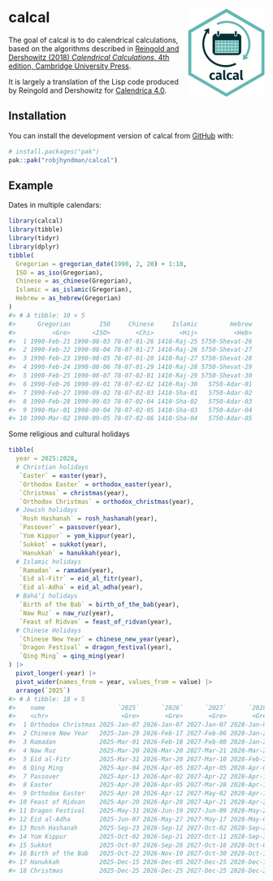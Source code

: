 
<!-- README.md is generated from README.Rmd. Please edit that file -->

# calcal <img src="man/figures/logo.png" align="right" width = 150 />

<!-- badges: start -->

<!-- badges: end -->

The goal of calcal is to do calendrical calculations, based on the
algorithms described in [Reingold and Dershowitz (2018) *Calendrical
Calculations*, 4th edition, Cambridge University
Press](https://doi.org/10.1017/9781107415058).

It is largely a translation of the Lisp code produced by Reingold and
Dershowitz for [Calendrica
4.0](https://github.com/EdReingold/calendar-code2).

## Installation

You can install the development version of calcal from
[GitHub](https://github.com/) with:

``` r
# install.packages("pak")
pak::pak("robjhyndman/calcal")
```

## Example

Dates in multiple calendars:

``` r
library(calcal)
library(tibble)
library(tidyr)
library(dplyr)
tibble(
  Gregorian = gregorian_date(1990, 2, 20) + 1:10,
  ISO = as_iso(Gregorian),
  Chinese = as_chinese(Gregorian),
  Islamic = as_islamic(Gregorian),
  Hebrew = as_hebrew(Gregorian)
)
#> # A tibble: 10 × 5
#>      Gregorian        ISO     Chinese     Islamic         Hebrew
#>          <Gre>      <ISO>       <Chi>       <Hij>          <Heb>
#>  1 1990-Feb-21 1990-08-03 78-07-01-26 1410-Raj-25 5750-Shevat-26
#>  2 1990-Feb-22 1990-08-04 78-07-01-27 1410-Raj-26 5750-Shevat-27
#>  3 1990-Feb-23 1990-08-05 78-07-01-28 1410-Raj-27 5750-Shevat-28
#>  4 1990-Feb-24 1990-08-06 78-07-01-29 1410-Raj-28 5750-Shevat-29
#>  5 1990-Feb-25 1990-08-07 78-07-02-01 1410-Raj-29 5750-Shevat-30
#>  6 1990-Feb-26 1990-09-01 78-07-02-02 1410-Raj-30   5750-Adar-01
#>  7 1990-Feb-27 1990-09-02 78-07-02-03 1410-Sha-01   5750-Adar-02
#>  8 1990-Feb-28 1990-09-03 78-07-02-04 1410-Sha-02   5750-Adar-03
#>  9 1990-Mar-01 1990-09-04 78-07-02-05 1410-Sha-03   5750-Adar-04
#> 10 1990-Mar-02 1990-09-05 78-07-02-06 1410-Sha-04   5750-Adar-05
```

Some religious and cultural holidays

``` r
tibble(
  year = 2025:2028,
  # Christian holidays
   `Easter` = easter(year),
   `Orthodox Easter` = orthodox_easter(year),
   `Christmas` = christmas(year),
   `Orthodox Christmas` = orthodox_christmas(year),
  # Jewish holidays
   `Rosh Hashanah` = rosh_hashanah(year),
   `Passover` = passover(year),
   `Yom Kippur` = yom_kippur(year),
   `Sukkot` = sukkot(year),
   `Hanukkah` = hanukkah(year),
  # Islamic holidays
   `Ramadan` = ramadan(year),
   `Eid al-Fitr` = eid_al_fitr(year),
   `Eid al-Adha` = eid_al_adha(year),
  # Baháʼí holidays
   `Birth of the Bab` = birth_of_the_bab(year),
   `Naw Ruz` = naw_ruz(year),
   `Feast of Ridvan` = feast_of_ridvan(year),
  # Chinese Holidays
   `Chinese New Year` = chinese_new_year(year),
   `Dragon Festival` = dragon_festival(year),
   `Qing Ming` = qing_ming(year)
) |>
  pivot_longer(-year) |>
  pivot_wider(names_from = year, values_from = value) |>
  arrange(`2025`)
#> # A tibble: 18 × 5
#>    name                    `2025`      `2026`      `2027`      `2028`
#>    <chr>                    <Gre>       <Gre>       <Gre>       <Gre>
#>  1 Orthodox Christmas 2025-Jan-07 2026-Jan-07 2027-Jan-07 2028-Jan-07
#>  2 Chinese New Year   2025-Jan-29 2026-Feb-17 2027-Feb-06 2028-Jan-26
#>  3 Ramadan            2025-Mar-01 2026-Feb-18 2027-Feb-08 2028-Jan-28
#>  4 Naw Ruz            2025-Mar-20 2026-Mar-20 2027-Mar-21 2028-Mar-20
#>  5 Eid al-Fitr        2025-Mar-31 2026-Mar-20 2027-Mar-10 2028-Feb-27
#>  6 Qing Ming          2025-Apr-04 2026-Apr-05 2027-Apr-05 2028-Apr-04
#>  7 Passover           2025-Apr-13 2026-Apr-02 2027-Apr-22 2028-Apr-11
#>  8 Easter             2025-Apr-20 2026-Apr-05 2027-Mar-28 2028-Apr-16
#>  9 Orthodox Easter    2025-Apr-20 2026-Apr-12 2027-May-02 2028-Apr-16
#> 10 Feast of Ridvan    2025-Apr-20 2026-Apr-20 2027-Apr-21 2028-Apr-20
#> 11 Dragon Festival    2025-May-31 2026-Jun-19 2027-Jun-09 2028-May-28
#> 12 Eid al-Adha        2025-Jun-07 2026-May-27 2027-May-17 2028-May-05
#> 13 Rosh Hashanah      2025-Sep-23 2026-Sep-12 2027-Oct-02 2028-Sep-21
#> 14 Yom Kippur         2025-Oct-02 2026-Sep-21 2027-Oct-11 2028-Sep-30
#> 15 Sukkot             2025-Oct-07 2026-Sep-26 2027-Oct-16 2028-Oct-05
#> 16 Birth of the Bab   2025-Oct-22 2026-Nov-10 2027-Oct-30 2028-Oct-19
#> 17 Hanukkah           2025-Dec-15 2026-Dec-05 2027-Dec-25 2028-Dec-13
#> 18 Christmas          2025-Dec-25 2026-Dec-25 2027-Dec-25 2028-Dec-25
```
